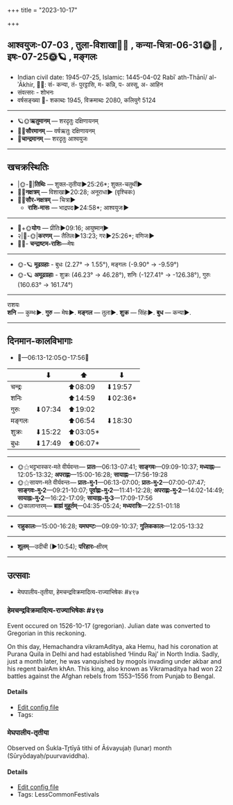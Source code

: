+++
title = "2023-10-17"

+++
## आश्वयुजः-07-03  ,  तुला-विशाखा🌛🌌  ,  कन्या-चित्रा-06-31🌞🌌  ,  इषः-07-25🌞🪐  ,  मङ्गलः
- Indian civil date: 1945-07-25, Islamic: 1445-04-02 Rabīʿ ath-Thānī/ al-ʾĀkhir, 🌌🌞: सं- कन्या, तं- पुरट्टासि, म- कन्नि, प- अस्सू, अ- आहिन
- संवत्सरः - शोभनः
- वर्षसङ्ख्या 🌛- शकाब्दः 1945, विक्रमाब्दः 2080, कलियुगे 5124
___________________
- 🪐🌞**ऋतुमानम्** — शरदृतुः दक्षिणायनम्
- 🌌🌞**सौरमानम्** — वर्षऋतुः दक्षिणायनम्
- 🌛**चान्द्रमानम्** — शरदृतुः आश्वयुजः
___________________


## खचक्रस्थितिः
- |🌞-🌛|**तिथिः** — शुक्ल-तृतीया►25:26*; शुक्ल-चतुर्थी►  
- 🌌🌛**नक्षत्रम्** — विशाखा►20:28; अनूराधा► (वृश्चिकः)  
- 🌌🌞**सौर-नक्षत्रम्** — चित्रा►  
  - **राशि-मासः** — भाद्रपदः►24:58*; आश्वयुजः► 
___________________
- 🌛+🌞**योगः** — प्रीतिः►09:16; आयुष्मान्►  
- २|🌛-🌞|**करणम्** — तैतिलः►13:23; गरः►25:26*; वणिजः►  
- 🌌🌛- **चन्द्राष्टम-राशिः**—मेषः  
___________________
- 🌞-🪐 **मूढग्रहाः** - बुधः (2.27° → 1.55°), मङ्गलः (-9.90° → -9.59°)
- 🌞-🪐 **अमूढग्रहाः** - शुक्रः (46.23° → 46.28°), शनिः (-127.41° → -126.38°), गुरुः (160.63° → 161.74°)
___________________
राशयः  
**शनि** — कुम्भः►. **गुरु** — मेषः►. **मङ्गल** — तुला►. **शुक्र** — सिंहः►. **बुध** — कन्या►. 
___________________


## दिनमान-कालविभागाः
- 🌅—06:13-12:05🌞-17:56🌇  

|      |⬇     |⬆     |⬇     |
|------|-----|-----|------|
|चन्द्रः|     |⬆08:09 |⬇19:57 |
|शनिः   |     |⬆14:59 |⬇02:36*|
|गुरुः  |⬇07:34 |⬆19:02 |     |
|मङ्गलः |     |⬆06:54 |⬇18:30 |
|शुक्रः |⬇15:22 |⬆03:05*|     |
|बुधः   |⬇17:49 |⬆06:07*|     |
___________________
- 🌞⚝भट्टभास्कर-मते वीर्यवन्तः— **प्रातः**—06:13-07:41; **साङ्गवः**—09:09-10:37; **मध्याह्नः**—12:05-13:32; **अपराह्णः**—15:00-16:28; **सायाह्नः**—17:56-19:28  
- 🌞⚝सायण-मते वीर्यवन्तः— **प्रातः-मु॰1**—06:13-07:00; **प्रातः-मु॰2**—07:00-07:47; **साङ्गवः-मु॰2**—09:21-10:07; **पूर्वाह्णः-मु॰2**—11:41-12:28; **अपराह्णः-मु॰2**—14:02-14:49; **सायाह्नः-मु॰2**—16:22-17:09; **सायाह्नः-मु॰3**—17:09-17:56  
- 🌞कालान्तरम्— **ब्राह्मं मुहूर्तम्**—04:35-05:24; **मध्यरात्रिः**—22:51-01:18  
___________________
- **राहुकालः**—15:00-16:28; **यमघण्टः**—09:09-10:37; **गुलिककालः**—12:05-13:32  
___________________
- **शूलम्**—उदीची (►10:54); **परिहारः**–क्षीरम्  
___________________

## उत्सवाः
- मेघपालीय-तृतीया, हेमचन्द्रविक्रमादित्य-राज्याभिषेकः #४९७
### हेमचन्द्रविक्रमादित्य-राज्याभिषेकः #४९७

Event occured on 1526-10-17 (gregorian). Julian date was converted to Gregorian in this reckoning. 

On this day, Hemachandra vikramAditya, aka Hemu, had his coronation at Purana Quila in Delhi and had established ‘Hindu Raj’ in North India. Sadly, just a month later, he was vanquished by mogols invading under akbar and his regent bairAm khAn. This king, also known as Vikramaditya had won 22 battles against the Afghan rebels from 1553–1556 from Punjab to Bengal.

#### Details
- [Edit config file](https://github.com/jyotisham/adyatithi/blob/master/mahApuruSha/xatra-later/julian/day/10/07/hemachandra-vikramAditya-rAjyAbhiShekaH.toml)
- Tags: 


### मेघपालीय-तृतीया

Observed on Śukla-Tr̥tīyā tithi of Āśvayujaḥ (lunar) month (Sūryōdayaḥ/puurvaviddha). 



#### Details
- [Edit config file](https://github.com/jyotisham/adyatithi/blob/master/general/lunar_month/tithi/07/03/mEghapAlIya-tRtIyA.toml)
- Tags: LessCommonFestivals


